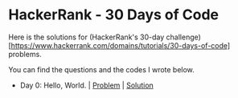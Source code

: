 # HackerRank - 30 Days of Code

Here is the solutions for (HackerRank's 30-day challenge)[https://www.hackerrank.com/domains/tutorials/30-days-of-code] problems.

You can find the questions and the codes I wrote below.

* Day 0: Hello, World. | [Problem](https://www.hackerrank.com/challenges/30-hello-world/problem?isFullScreen=true) | [Solution](https://github.com/CheesyFrappe/30-days-of-code/blob/main/0%20-%20Hello%2C%20World/Solution.java)
